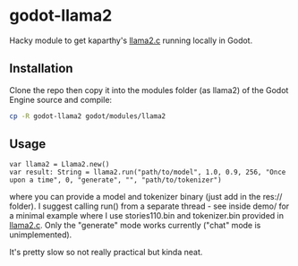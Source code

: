 # godot-llama2

Hacky module to get kaparthy's [llama2.c](https://github.com/karpathy/llama2.c) running locally in Godot.

## Installation

Clone the repo then copy it into the modules folder (as llama2) of the Godot Engine source and compile:

```bash
cp -R godot-llama2 godot/modules/llama2
```

## Usage

```gdscript
var llama2 = Llama2.new()
var result: String = llama2.run("path/to/model", 1.0, 0.9, 256, "Once upon a time", 0, "generate", "", "path/to/tokenizer")
```

where you can provide a model and tokenizer binary (just add in the res:// folder). I suggest calling run() from a separate thread - see inside demo/ for a minimal example where I use stories110.bin and tokenizer.bin provided in [llama2.c](https://github.com/karpathy/llama2.c). Only the "generate" mode works currently ("chat" mode is unimplemented).

It's pretty slow so not really practical but kinda neat.
